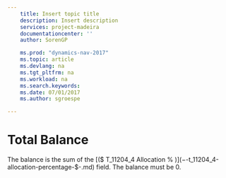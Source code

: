 ```yaml
---
    title: Insert topic title
    description: Insert description
    services: project-madeira
    documentationcenter: ''
    author: SorenGP

    ms.prod: "dynamics-nav-2017"
    ms.topic: article
    ms.devlang: na
    ms.tgt_pltfrm: na
    ms.workload: na
    ms.search.keywords:
    ms.date: 07/01/2017
    ms.author: sgroespe

---
```

# Total Balance
The balance is the sum of the [($ T_11204_4 Allocation % $)](-$-t_11204_4-allocation-percentage-$-.md) field. The balance must be 0.